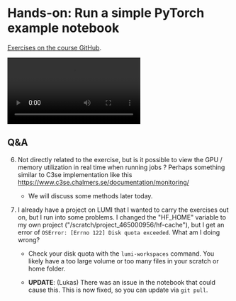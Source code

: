 # Hands-on: Run a simple PyTorch example notebook

[Exercises on the course GitHub](https://github.com/Lumi-supercomputer/Getting_Started_with_AI_workshop/tree/main/02_Using_the_LUMI_web_interface).

<video src="https://462000265.lumidata.eu/ai-20240529/recordings/E02_Webinterface.mp4" controls="controls">
</video>


## Q&A

6.  Not directly related to the exercise, but is it possible to view the GPU / memory utilization in real time when running jobs ? Perhaps something similar to C3se implementation like this https://www.c3se.chalmers.se/documentation/monitoring/

    -   We will discuss some methods later today.

7.  I already have a project on LUMI that I wanted to carry the exercises out on, but I run into some problems. I changed the "HF_HOME" variable to my own project ("/scratch/project_465000956/hf-cache"), but I get an error of `OSError: [Errno 122] Disk quota exceeded`. What am I doing wrong?

    -   Check your disk quota with the `lumi-workspaces` command. You likely have a too large volume or too many files in your scratch or home folder.

    -   **UPDATE**: (Lukas) There was an issue in the notebook that could cause this. This is now fixed, so you can update via `git pull`.
